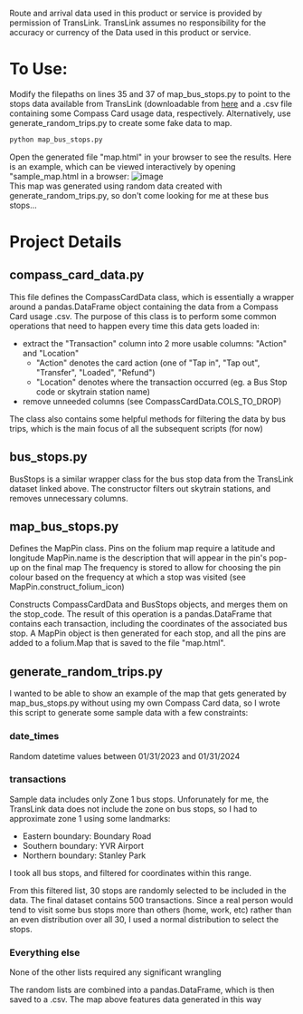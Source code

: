 Route and arrival data used in this product or service is provided by permission of TransLink. TransLink assumes no responsibility for the accuracy or currency of the Data used in this product or service.

# To Use: #
Modify the filepaths on lines 35 and 37 of map_bus_stops.py to point to the stops data available from TransLink (downloadable from [here](https://www.translink.ca/about-us/doing-business-with-translink/app-developer-resources/gtfs/gtfs-data) and a .csv file containing some Compass Card usage data, respectively. Alternatively, use generate_random_trips.py to create some fake data to map.
```sh
python map_bus_stops.py
```
Open the generated file "map.html" in your browser to see the results.
Here is an example, which can be viewed interactively by opening "sample_map.html in a browser:
![image](https://github.com/epw1624/transit-data-analysis/assets/112768709/69fd6db1-614e-4f76-a3e7-c1ba81c81652) \
This map was generated using random data created with generate_random_trips.py, so don't come looking for me at these bus stops...

# Project Details #

## compass_card_data.py ##

This file defines the CompassCardData class, which is essentially a wrapper around a pandas.DataFrame object containing the data from a Compass Card usage .csv.
The purpose of this class is to perform some common operations that need to happen every time this data gets loaded in:
- extract the "Transaction" column into 2 more usable columns: "Action" and "Location"
  - "Action" denotes the card action (one of "Tap in", "Tap out", "Transfer", "Loaded", "Refund")
  - "Location" denotes where the transaction occurred (eg. a Bus Stop code or skytrain station name)
- remove unneeded columns (see CompassCardData.COLS_TO_DROP)

The class also contains some helpful methods for filtering the data by bus trips, which is the main focus of all the subsequent scripts (for now)

## bus_stops.py ##
BusStops is a similar wrapper class for the bus stop data from the TransLink dataset linked above. The constructor filters out skytrain stations, and removes unnecessary columns.

## map_bus_stops.py ##
Defines the MapPin class.
Pins on the folium map require a latitude and longitude 
MapPin.name is the description that will appear in the pin's pop-up on the final map
The frequency is stored to allow for choosing the pin colour based on the frequency at which a stop was visited (see MapPin.construct_folium_icon)

Constructs CompassCardData and BusStops objects, and merges them on the stop_code. The result of this operation is a pandas.DataFrame that contains each transaction, including the coordinates of the associated bus stop.
A MapPin object is then generated for each stop, and all the pins are added to a folium.Map that is saved to the file "map.html".

## generate_random_trips.py ##
I wanted to be able to show an example of the map that gets generated by map_bus_stops.py without using my own Compass Card data, so I wrote this script to generate some sample data with a few constraints:

### date_times ###
Random datetime values between 01/31/2023 and 01/31/2024

### transactions ###
Sample data includes only Zone 1 bus stops. Unforunately for me, the TransLink data does not include the zone on bus stops, so I had to approximate zone 1 using some landmarks:
- Eastern boundary: Boundary Road
- Southern boundary: YVR Airport
- Northern boundary: Stanley Park


I took all bus stops, and filtered for coordinates within this range.

From this filtered list, 30 stops are randomly selected to be included in the data.
The final dataset contains 500 transactions. Since a real person would tend to visit some bus stops more than others (home, work, etc) rather than an even distribution over all 30, I used a normal distribution to select the stops.

### Everything else ###
None of the other lists required any significant wrangling

The random lists are combined into a pandas.DataFrame, which is then saved to a .csv. The map above features data generated in this way

    
